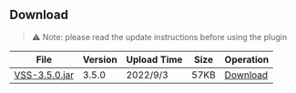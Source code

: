 ## Download
> :warning: Note: please read the update instructions before using the plugin

| File | Version | Upload Time | Size | Operation
| --- | --- | --- | --- | --- |
| [VSS-3.5.0.jar](https://github.com/3cxc/VSS/releases/tag/3.5.0) | 3.5.0 | 2022/9/3 | 57KB | [Download](https://github.com/3cxc/VSS/releases/download/3.5.0/VSS-3.5.0.jar) |

